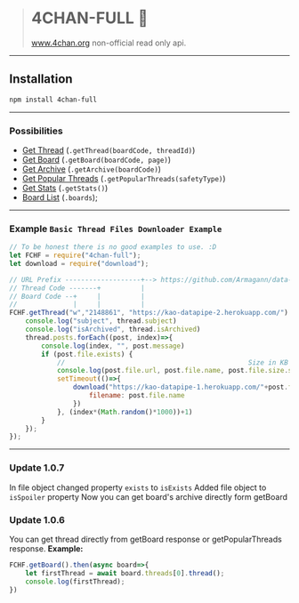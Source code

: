 > # 4CHAN-FULL 🎉
> www.4chan.org non-official read only api.

---

## Installation
```diff
npm install 4chan-full
```

---

### Possibilities
- [Get Thread](https://example.com/ "Example Result") (`.getThread(boardCode, threadId)`)
- [Get Board](https://example.com/ "Example Result") (`.getBoard(boardCode, page)`)
- [Get Archive](https://example.com/ "Example Result") (`.getArchive(boardCode)`)
- [Get Popular Threads](https://example.com/ "Example Result") (`.getPopularThreads(safetyType)`)
- [Get Stats](https://example.com/ "Example Result") (`.getStats()`)
- [Board List](https://example.com/ "Example Result") (`.boards`);

---

### Example `Basic Thread Files Downloader Example`
```js
// To be honest there is no good examples to use. :D
let FCHF = require("4chan-full");
let download = require("download");

// URL Prefix -------------------+--> https://github.com/Armagann/data-pipe
// Thread Code -------+          |
// Board Code --+     |          |
//              |     |          |
FCHF.getThread("w","2148861", "https://kao-datapipe-2.herokuapp.com/").then(thread=>{
    console.log("subject", thread.subject)
    console.log("isArchived", thread.isArchived)
    thread.posts.forEach((post, index)=>{
        console.log(index, "", post.message)
        if (post.file.exists) {
            //                                              Size in KB
            console.log(post.file.url, post.file.name, post.file.size.size, post.file.size.width, post.file.size.height);
            setTimeout(()=>{
                download("https://kao-datapipe-1.herokuapp.com/"+post.file.url, "wallpapers", {
                    filename: post.file.name
                })
            }, (index*(Math.random()*1000))+1)
        }
    });
});

```

--- 

### Update 1.0.7

In file object changed property `exists` to `isExists`
Added file object to `isSpoiler` property
Now you can get board's archive directly form getBoard

### Update 1.0.6

You can get thread directly from getBoard response or getPopularThreads response. **Example:**
```js
FCHF.getBoard().then(async board=>{
    let firstThread = await board.threads[0].thread();
    console.log(firstThread);
})
```


    





